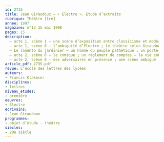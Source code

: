 ```yaml
---
id: 2735
title: Jean Giraudoux – « Électre ». Étude d’extraits 
rubrique: Théâtre [1re]
annee: 1997
magazine: n°13 15 mai 1998
pages: 15
description: 
  – acte 1, scène 1 – une scène d’exposition entre classicisme et modernité ; une scène emblématique de la technique de Giraudoux
  – acte 1, scène 8 – l’ambiguïté d’Électre ; le théâtre selon Giraudoux
  – Le lamento du jardinier – un homme du peuple pathétique ; un porte-parole de Giraudoux ; les révélations du jardinier
  – acte 2, scène 6 – le comique ; un règlement de comptes – la vie conjugale au jour le jour ; le mélange des genres comme dramaturgie ; la fatalité en marche, la force du destin
  – acte 2, scène 8 – des adversaires en présence ; une scène ambiguë
article_pdf: 2735.pdf
revue: L’école des lettres des lycées
auteurs:
- Francis Klakocer
disciplines:
- lettres
niveau_etudes:
- première
oeuvres:
- Électre
ecrivains:
- Jean Giraudoux
programmes:
- objet d’étude - théâtre
siecles:
- 20e siècle
---
```


